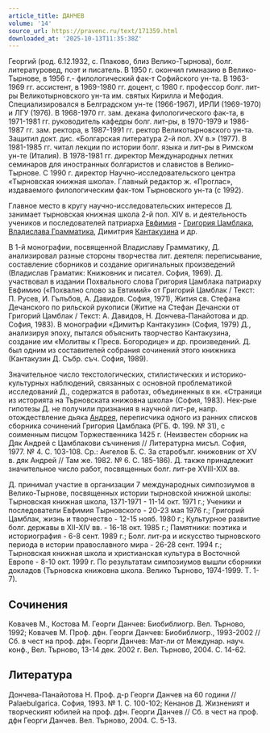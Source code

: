 ```yaml
---
article_title: ДАНЧЕВ
volume: '14'
source_url: https://pravenc.ru/text/171359.html
downloaded_at: '2025-10-13T11:35:38Z'
---
```


Георгий (род. 6.12.1932, с. Плаково, близ Велико-Тырнова), болг. литературовед, поэт и писатель. В 1950 г. окончил гимназию в Велико-Тырнове, в 1956 г.- филологический фак-т Софийского ун-та. В 1963-1969 гг. ассистент, в 1969-1980 гг. доцент, с 1980 г. профессор болг. лит-ры Великотырновского ун-та им. святых Кирилла и Мефодия. Специализировался в Белградском ун-те (1966-1967), ИРЛИ (1969-1970) и ЛГУ (1976). В 1968-1970 гг. зам. декана филологического фак-та, в 1971-1981 гг. руководитель кафедры болг. лит-ры, в 1970-1979 и 1986-1987 гг. зам. ректора, в 1987-1991 гг. ректор Великотырновского ун-та. Защитил докт. дис. «Болгарская литература 2-й пол. ХV в.» (1977). В 1981-1985 гг. читал лекции по истории болг. языка и лит-ры в Римском ун-те (Италия). В 1978-1981 гг. директор Международных летних семинаров для иностранных болгаристов и славистов в Велико-Тырнове. С 1990 г. директор Научно-исследовательского центра «Тырновская книжная школа». Главный редактор ж. «Проглас», издаваемого филологическим фак-том Тырновского ун-та (с 1992).

Главное место в кругу научно-исследовательских интересов Д. занимает тырновская книжная школа 2-й пол. XIV в. и деятельность учеников и последователей патриарха [Евфимия](https://pravenc.ru/text/Евфимия.html) - [Григория Цамблака](https://pravenc.ru/text/ГРИГОРИЙ.html), [Владислава Грамматика](<https://pravenc.ru/text/Владислав Грамматик.html>), Димитрия [Кантакузина](https://pravenc.ru/text/Кантакузина.html) и др.

В 1-й монографии, посвященной Владиславу Грамматику, Д. анализировал разные стороны творчества лит. деятеля: переписывание, составление сборников и создание оригинальных произведений (Владислав Граматик: Книжовник и писател. София, 1969). Д. участвовал в издании Похвального слова Григория Цамблака патриарху Евфимию («Похвално слово за Евтимий» от Григорий Цамблак / Текст: П. Русев, И. Гълъбов, А. Давидов. София, 1971), Жития св. Стефана Дечанского по рильской рукописи (Житие на Стефан Дечански от Григорий Цамблак / Текст: А. Давидов, Н. Дончева-Панайотова и др. София, 1983). В монографии «Димитър Кантакузин» (София, 1979) Д., анализируя эпоху, пытался объяснить творчество Кантакузина, создание им «Молитвы к Пресв. Богородице» и др. произведений. Д. был одним из составителей собрания сочинений этого книжника (Кантакузин Д. Събр. съч. София, 1989).

Значительное число текстологических, стилистических и историко-культурных наблюдений, связанных с основной проблематикой исследований Д., содержатся в работах, объединенных в кн. «Страници из историята на Търновската книжовна школа» (София, 1983). Нек-рые гипотезы Д. не получили признания в научной лит-ре, напр. отождествление дьяка [Андрея](https://pravenc.ru/text/Андрея.html), переписчика одного из ранних списков сборника сочинений Григория Цамблака (РГБ. Ф. 199. № 31), с соименным писцом Торжественника 1425 г. (Неизвестен сборник на Дяк Андрей с Цамблакови съчинения // Литературна мисъл. София, 1977. № 4. С. 103-108. Ср.: Ангелов Б. С. За старобълг. книжовник от XV в. дяк Андрей // Там же. 1982. № 6. С. 185-186). Д. также принадлежит значительное число работ, посвященных болг. лит-ре XVIII-XIX вв.

Д. принимал участие в организации 7 международных симпозиумов в Велико-Тырнове, посвященных истории тырновской книжной школы: Тырновская книжная школа, 1371-1971 - 11-14 окт. 1971 г.; Ученики и последователи Евфимия Тырновского - 20-23 мая 1976 г.; Григорий Цамблак, жизнь и творчество - 12-15 нояб. 1980 г.; Культурное развитие болг. державы в XII-XIV вв. - 16-18 окт. 1985 г.; Памятники: поэтика и историография - 6-8 сент. 1989 г.; Болг. лит-ра и искусство тырновского периода в истории православного мира - 26-28 сент. 1994 г.; Тырновская книжная школа и христианская культура в Восточной Европе - 8-10 окт. 1999 г. По результатам симпозиумов вышли сборники докладов (Търновска книжовна школа. Велико Търново, 1974-1999. Т. 1-7).

## Сочинения

Ковачев М., Костова М. Георги Данчев: Биобиблиогр. Вел. Търново, 1992; Ковачев М. Проф. дфн. Георги Данчев: Биобиблиогр., 1993-2002 // Сб. в чест на проф. дфн. Георги Данчев: Мат-ли от Междунар. науч. конф., Вел. Търново, 13-14 дек. 2002 г. Вел. Търново, 2004. С. 14-62.

## Литература

Дончева-Панайотова Н. Проф. д-р Георги Данчев на 60 години // Palaebulgarica. София, 1993. № 1. С. 100-102; Кенанов Д. Жизненият и творческият юбилей на проф. дфн. Георги Данчев // Сб. в чест на проф. дфн Георги Данчев. Вел. Търново, 2004. С. 5-13.
